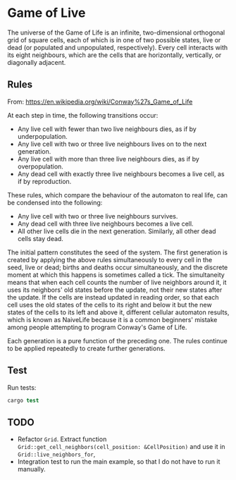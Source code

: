 # Game of Live

The universe of the Game of Life is an infinite, two-dimensional orthogonal grid of square cells, each of which is in one of two possible states, live or dead (or populated and unpopulated, respectively). Every cell interacts with its eight neighbours, which are the cells that are horizontally, vertically, or diagonally adjacent.

## Rules

From: <https://en.wikipedia.org/wiki/Conway%27s_Game_of_Life>

 At each step in time, the following transitions occur:

- Any live cell with fewer than two live neighbours dies, as if by underpopulation.
- Any live cell with two or three live neighbours lives on to the next generation.
- Any live cell with more than three live neighbours dies, as if by overpopulation.
- Any dead cell with exactly three live neighbours becomes a live cell, as if by reproduction.

These rules, which compare the behaviour of the automaton to real life, can be condensed into the following:

- Any live cell with two or three live neighbours survives.
- Any dead cell with three live neighbours becomes a live cell.
- All other live cells die in the next generation. Similarly, all other dead cells stay dead.

The initial pattern constitutes the seed of the system. The first generation is created by applying the above rules simultaneously to every cell in the seed, live or dead; births and deaths occur simultaneously, and the discrete moment at which this happens is sometimes called a tick. The simultaneity means that when each cell counts the number of live neighbors around it, it uses its neighbors' old states before the update, not their new states after the update. If the cells are instead updated in reading order, so that each cell uses the old states of the cells to its right and below it but the new states of the cells to its left and above it, different cellular automaton results, which is known as NaiveLife because it is a common beginners' mistake among people attempting to program Conway's Game of Life.

Each generation is a pure function of the preceding one. The rules continue to be applied repeatedly to create further generations.

## Test

Run tests:

```s
cargo test
```

## TODO

- Refactor `Grid`. Extract function `Grid::get_cell_neighbors(cell_position: &CellPosition)` and use it in `Grid::live_neighbors_for`,
- Integration test to run the main example, so that I do not have to run it manually.
